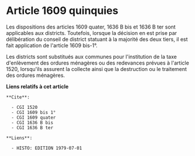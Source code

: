 # Article 1609 quinquies

Les dispositions des articles 1609 quater, 1636 B bis et 1636 B ter sont applicables aux districts. Toutefois, lorsque la
décision en est prise par délibération du conseil de district statuant à la majorité des deux tiers, il est fait application
de l'article 1609 bis-1°.

Les districts sont substitués aux communes pour l'institution de la taxe d'enlèvement des ordures ménagères ou des redevances
prévues à l'article 1520, lorsqu'ils assurent la collecte ainsi que la destruction ou le traitement des ordures ménagères.

**Liens relatifs à cet article**

	**Cite**:

	  - CGI 1520
	  - CGI 1609 bis 1°
	  - CGI 1609 quater
	  - CGI 1636 B bis
	  - CGI 1636 B ter

	**Liens**:

	  - HISTO: EDITION 1979-07-01

